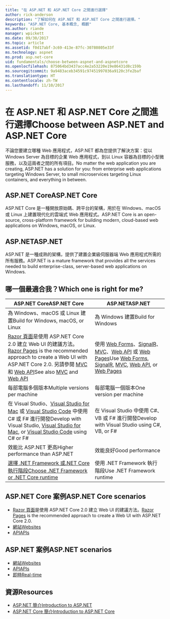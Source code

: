 ```yaml
---
title: "在 ASP.NET 和 ASP.NET Core 之間進行選擇"
author: rick-anderson
description: "了解如何在 ASP.NET 和 ASP.NET Core 之間進行選擇。"
keywords: "ASP.NET Core, 基本概念, 概觀"
ms.author: riande
manager: wpickett
ms.date: 09/30/2017
ms.topic: article
ms.assetid: f0d17abf-3c69-413e-87fc-30780805e33f
ms.technology: aspnet
ms.prod: asp.net-core
uid: fundamentals/choose-between-aspnet-and-aspnetcore
ms.openlocfilehash: 875064bd3437acc4e2a53220e19e86431d8c159b
ms.sourcegitcommit: 9a9483aceb34591c97451997036a9120c3fe2baf
ms.translationtype: HT
ms.contentlocale: zh-TW
ms.lasthandoff: 11/10/2017
---
```

# <a name="choose-between-aspnet-and-aspnet-core"></a><span data-ttu-id="01e90-104">在 ASP.NET 和 ASP.NET Core 之間進行選擇</span><span class="sxs-lookup"><span data-stu-id="01e90-104">Choose between ASP.NET and ASP.NET Core</span></span> 

<span data-ttu-id="01e90-105">不論您要建立哪種 Web 應用程式，ASP.NET 都為您提供了解決方案：從以 Windows Server 為目標的企業 Web 應用程式，到以 Linux 容器為目標的小型微服務，以及這兩者之間的所有項目。</span><span class="sxs-lookup"><span data-stu-id="01e90-105">No matter the web application you are creating, ASP.NET has a solution for you: from enterprise web applications targeting Windows Server, to small microservices targeting Linux containers, and everything in between.</span></span>

## <a name="aspnet-core"></a><span data-ttu-id="01e90-106">ASP.NET Core</span><span class="sxs-lookup"><span data-stu-id="01e90-106">ASP.NET Core</span></span>

<span data-ttu-id="01e90-107">ASP.NET Core 是一種開放原始碼、跨平台的架構，用於在 Windows、macOS 或 Linux 上建置現代化的雲端式 Web 應用程式。</span><span class="sxs-lookup"><span data-stu-id="01e90-107">ASP.NET Core is an open-source, cross-platform framework for building modern, cloud-based web applications on Windows, macOS, or Linux.</span></span>

## <a name="aspnet"></a><span data-ttu-id="01e90-108">ASP.NET</span><span class="sxs-lookup"><span data-stu-id="01e90-108">ASP.NET</span></span>

<span data-ttu-id="01e90-109">ASP.NET 是一種成熟的架構，提供了建置企業級伺服器端 Web 應用程式所需的所有服務。</span><span class="sxs-lookup"><span data-stu-id="01e90-109">ASP.NET is a mature framework that provides all the services needed to build enterprise-class, server-based web applications on Windows.</span></span>

## <a name="which-one-is-right-for-me"></a><span data-ttu-id="01e90-110">哪一個最適合我？</span><span class="sxs-lookup"><span data-stu-id="01e90-110">Which one is right for me?</span></span>

| <span data-ttu-id="01e90-111">ASP.NET Core</span><span class="sxs-lookup"><span data-stu-id="01e90-111">ASP.NET Core</span></span> | <span data-ttu-id="01e90-112">ASP.NET</span><span class="sxs-lookup"><span data-stu-id="01e90-112">ASP.NET</span></span> |
|---|---|
|<span data-ttu-id="01e90-113">為 Windows、macOS 或 Linux 建置</span><span class="sxs-lookup"><span data-stu-id="01e90-113">Build for Windows, macOS, or Linux</span></span>|<span data-ttu-id="01e90-114">為 Windows 建置</span><span class="sxs-lookup"><span data-stu-id="01e90-114">Build for Windows</span></span>|
|<span data-ttu-id="01e90-115">[Razor 頁面](xref:mvc/razor-pages/index)是使用 ASP.NET Core 2.0 建立 Web UI 的建議方法。</span><span class="sxs-lookup"><span data-stu-id="01e90-115">[Razor Pages](xref:mvc/razor-pages/index) is the recommended approach to create a Web UI with ASP.NET Core 2.0.</span></span> <span data-ttu-id="01e90-116">另請參閱 [MVC](xref:mvc/overview) 和 [Web API](xref:tutorials/first-web-api)</span><span class="sxs-lookup"><span data-stu-id="01e90-116">See also [MVC](xref:mvc/overview) and [Web API](xref:tutorials/first-web-api)</span></span>|<span data-ttu-id="01e90-117">使用 [Web Forms](https://docs.microsoft.com/aspnet/web-forms)、[SignalR](https://docs.microsoft.com/aspnet/signalr)、[MVC](https://docs.microsoft.com/aspnet/mvc)、[Web API](https://docs.microsoft.com/aspnet/web-api/) 或 [Web Pages](https://docs.microsoft.com/aspnet/web-pages)</span><span class="sxs-lookup"><span data-stu-id="01e90-117">Use [Web Forms](https://docs.microsoft.com/aspnet/web-forms), [SignalR](https://docs.microsoft.com/aspnet/signalr), [MVC](https://docs.microsoft.com/aspnet/mvc), [Web API](https://docs.microsoft.com/aspnet/web-api/), or [Web Pages](https://docs.microsoft.com/aspnet/web-pages)</span></span>|
|<span data-ttu-id="01e90-118">每部電腦多個版本</span><span class="sxs-lookup"><span data-stu-id="01e90-118">Multiple versions per machine</span></span>|<span data-ttu-id="01e90-119">每部電腦一個版本</span><span class="sxs-lookup"><span data-stu-id="01e90-119">One version per machine</span></span>|
|<span data-ttu-id="01e90-120">在 Visual Studio、[Visual Studio for Mac](https://www.visualstudio.com/vs/visual-studio-mac/) 或 [Visual Studio Code](https://code.visualstudio.com/) 中使用 C# 或 F# 進行開發</span><span class="sxs-lookup"><span data-stu-id="01e90-120">Develop with Visual Studio, [Visual Studio for Mac](https://www.visualstudio.com/vs/visual-studio-mac/), or [Visual Studio Code](https://code.visualstudio.com/) using C# or F#</span></span>|<span data-ttu-id="01e90-121">在 Visual Studio 中使用 C#、VB 或 F# 進行開發</span><span class="sxs-lookup"><span data-stu-id="01e90-121">Develop with Visual Studio using C#, VB, or F#</span></span>|
|<span data-ttu-id="01e90-122">效能比 ASP.NET 更高</span><span class="sxs-lookup"><span data-stu-id="01e90-122">Higher performance than ASP.NET</span></span>|<span data-ttu-id="01e90-123">效能良好</span><span class="sxs-lookup"><span data-stu-id="01e90-123">Good performance</span></span>|
|[<span data-ttu-id="01e90-124">選擇 .NET Framework 或.NET Core 執行階段</span><span class="sxs-lookup"><span data-stu-id="01e90-124">Choose .NET Framework or .NET Core runtime</span></span>](https://docs.microsoft.com/dotnet/articles/standard/choosing-core-framework-server)|<span data-ttu-id="01e90-125">使用 .NET Framework 執行階段</span><span class="sxs-lookup"><span data-stu-id="01e90-125">Use .NET Framework runtime</span></span>|

## <a name="aspnet-core-scenarios"></a><span data-ttu-id="01e90-126">ASP.NET Core 案例</span><span class="sxs-lookup"><span data-stu-id="01e90-126">ASP.NET Core scenarios</span></span>

<!-- update link to Razor Pages mvc movie series when done -->
* <span data-ttu-id="01e90-127">[Razor 頁面](xref:mvc/razor-pages/index)是使用 ASP.NET Core 2.0 建立 Web UI 的建議方法。</span><span class="sxs-lookup"><span data-stu-id="01e90-127">[Razor Pages](xref:mvc/razor-pages/index) is the recommended approach to create a Web UI with ASP.NET Core 2.0.</span></span>
* [<span data-ttu-id="01e90-128">網站</span><span class="sxs-lookup"><span data-stu-id="01e90-128">Websites</span></span>](xref:tutorials/first-mvc-app/index)
* [<span data-ttu-id="01e90-129">API</span><span class="sxs-lookup"><span data-stu-id="01e90-129">APIs</span></span>](xref:tutorials/first-web-api)

## <a name="aspnet-scenarios"></a><span data-ttu-id="01e90-130">ASP.NET 案例</span><span class="sxs-lookup"><span data-stu-id="01e90-130">ASP.NET scenarios</span></span>

* [<span data-ttu-id="01e90-131">網站</span><span class="sxs-lookup"><span data-stu-id="01e90-131">Websites</span></span>](https://docs.microsoft.com/aspnet/mvc)
* [<span data-ttu-id="01e90-132">API</span><span class="sxs-lookup"><span data-stu-id="01e90-132">APIs</span></span>](https://docs.microsoft.com/aspnet/web-api)
* [<span data-ttu-id="01e90-133">即時</span><span class="sxs-lookup"><span data-stu-id="01e90-133">Real-time</span></span>](https://docs.microsoft.com/aspnet/signalr)

## <a name="resources"></a><span data-ttu-id="01e90-134">資源</span><span class="sxs-lookup"><span data-stu-id="01e90-134">Resources</span></span>

* [<span data-ttu-id="01e90-135">ASP.NET 簡介</span><span class="sxs-lookup"><span data-stu-id="01e90-135">Introduction to ASP.NET</span></span>](https://docs.microsoft.com/aspnet/overview)
* [<span data-ttu-id="01e90-136">ASP.NET Core 簡介</span><span class="sxs-lookup"><span data-stu-id="01e90-136">Introduction to ASP.NET Core</span></span>](xref:index)
